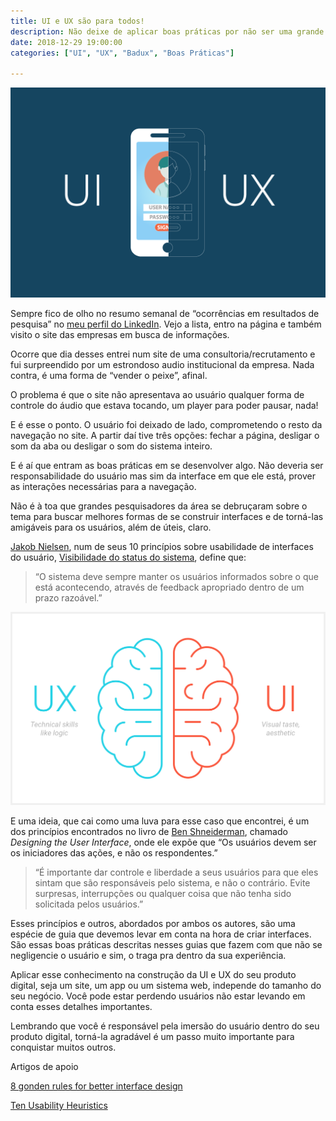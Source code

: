 ```yaml
---
title: UI e UX são para todos!
description: Não deixe de aplicar boas práticas por não ser uma grande empresa ou um produto reconhecido
date: 2018-12-29 19:00:00
categories: ["UI", "UX", "Badux", "Boas Práticas"]

---
```


![UI/UX](./uiux.png)

Sempre fico de olho no resumo semanal de “ocorrências em resultados de pesquisa” no [meu perfil do LinkedIn](https://www.linkedin.com/in/adams-alves/). Vejo a lista, entro na página e também visito o site das empresas em busca de informações.

Ocorre que dia desses entrei num site de uma consultoria/recrutamento e fui surpreendido por um estrondoso audio institucional da empresa. Nada contra, é uma forma de “vender o peixe”, afinal.

O problema é que o site não apresentava ao usuário qualquer forma de controle do áudio que estava tocando, um player para poder pausar, nada!

E é esse o ponto. O usuário foi deixado de lado, comprometendo o resto da navegação no site. A partir daí tive três opções: fechar a página, desligar o som da aba ou desligar o som do sistema inteiro.

E é aí que entram as boas práticas em se desenvolver algo. Não deveria ser responsabilidade do usuário mas sim da interface em que ele está, prover as interações necessárias para a navegação.

Não é à toa que grandes pesquisadores da área se debruçaram sobre o tema para buscar melhores formas de se construir interfaces e de torná-las amigáveis para os usuários, além de úteis, claro.

[Jakob Nielsen](https://www.nngroup.com/articles/author/jakob-nielsen/), num de seus 10 princípios sobre usabilidade de interfaces do usuário, [Visibilidade do status do sistema](https://www.nngroup.com/articles/ten-usability-heuristics/), define que:

> “O sistema deve sempre manter os usuários informados sobre o que está
> acontecendo, através de feedback apropriado dentro de um prazo
> razoável.”

![UI/UX - Think](./ui_ux_think.png)  

E uma ideia, que cai como uma luva para esse caso que encontrei, é um dos princípios encontrados no livro de [Ben Shneiderman](https://www.cs.umd.edu/~ben/), chamado *Designing the User Interface*, onde ele expõe que “Os usuários devem ser os iniciadores das ações, e não os respondentes.”

> “É importante dar controle e liberdade a seus usuários para que eles
> sintam que são responsáveis pelo sistema, e não o contrário. Evite
> surpresas, interrupções ou qualquer coisa que não tenha sido
> solicitada pelos usuários.”

Esses princípios e outros, abordados por ambos os autores, são uma espécie de guia que devemos levar em conta na hora de criar interfaces. São essas boas práticas descritas nesses guias que fazem com que não se negligencie o usuário e sim, o traga pra dentro da sua experiência.

Aplicar esse conhecimento na construção da UI e UX do seu produto digital, seja um site, um app ou um sistema web, independe do tamanho do seu negócio. Você pode estar perdendo usuários não estar levando em conta esses detalhes importantes.

Lembrando que você é responsável pela imersão do usuário dentro do seu produto digital, torná-la agradável é um passo muito importante para conquistar muitos outros.

Artigos de apoio

[8 gonden rules for better interface design](https://webdesign.tutsplus.com/articles/8-golden-rules-for-better-interface-design--cms-30886)

[Ten Usability Heuristics](https://www.nngroup.com/articles/ten-usability-heuristics/)
